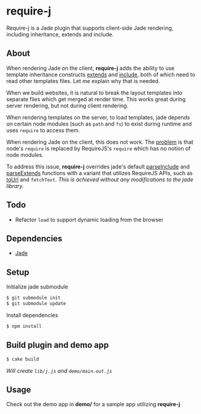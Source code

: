 # require-j

Require-j is a Jade plugin that supports client-side Jade rendering, including inheritance, extends and include.


## About

When rendering Jade on the client, 
**require-j** adds the ability to use template inheritance constructs [extends](https://github.com/visionmedia/jade#template-inheritance) and [include](https://github.com/visionmedia/jade#includes), both of which need to read other templates files.  Let me explain why that is needed. 

When we build websites, it is natural to break the layout templates into separate files which get merged at render time. 
This works great during server rendering, but not during client rendering. 


When rendering templates on the server,  to load templates, jade depends on certain node modules (such as `path` and `fs`) to exist during runtime and uses `require` to access them. 

When rendering Jade on the client, this does not work.
The [problem](https://github.com/rocketlabsdev/require-jade/issues/11) is that node's `require` is replaced by RequireJS's `require` which has no notion of node modules.

To address this issue, **require-j** overrides jade's default [parseInclude](https://github.com/visionmedia/jade/blob/master/jade.js#L3123-L3164) and [parseExtends](https://github.com/visionmedia/jade/blob/master/jade.js#L3062-L3085) functions with a variant that utilizes RequireJS APIs, such as [toUrl](http://requirejs.org/docs/plugins.html#apiload) and `fetchText`. *This is achieved without any modifications to the jade library.*

## Todo

* Refactor `load` to support dynamic loading from the browser

## Dependencies

* [Jade](https://github.com/visionmedia/jade)

## Setup

Initialize jade submodule

```sh
$ git submodule init
$ git submodule update
```

Install dependencies

```sh
$ npm install
```

## Build plugin and demo app

```sh
$ cake build
```

*Will create `lib/j.js` and `demo/main.out.js`*

## Usage

Check out the demo app in **demo/** for a sample app utilizing **require-j**

